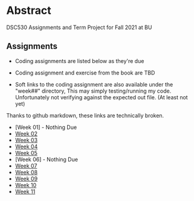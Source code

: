 # Abstract

DSC530 Assignments and Term Project for Fall 2021 at BU

## Assignments

- Coding assignments are listed below as they're due

- Coding assignment and exercise from the book are TBD

- Soft links to the coding assignment are also available under the "week##" directory,
  This may simply testing/running my code. Unfortunately not verifying against the
  expected out file. (At least not yet)

Thanks to github markdown, these links are technically broken.

- [Week 01] - Nothing Due
- [Week 02](week02)
- [Week 03](week03)
- [Week 04](week04)
- [Week 05](week05)
- [Week 06] - Nothing Due
- [Week 07](week07)
- [Week 08](week08)
- [Week 09](week09)
- [Week 10](week10)
- [Week 11](week11)
